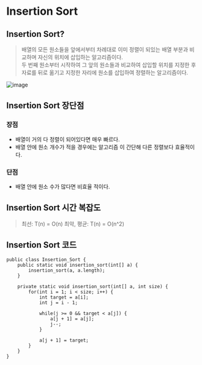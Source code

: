 # Insertion Sort

## Insertion Sort?
> 배열의 모든 원소들을 앞에서부터 차례대로 이미 정렬이 되있는 배열 부분과 비교하며 자신의 위치에 삽입하는 알고리즘이다.  
> 두 번째 원소부터 시작하여 그 앞의 원소들과 비교하여 삽입할 위치를 지정한 후 자료를 뒤로 옮기고 지정한 자리에 원소를 삽입하여 정렬하는 알고리즘이다.

![image](https://github.com/oheunchan07/TIL/assets/131967057/718bddac-a79b-43a9-bab8-8d7c447bc9ef)

## Insertion Sort 장단점
### 장점
* 배열이 거의 다 정렬이 되어있다면 매우 빠르다.
* 배열 안에 원소 개수가 적을 경우에는 알고리즘 이 간단해 다른 정렬보다 효율적이다.  

### 단점
* 배열 안에 원소 수가 많다면 비효율 적이다.

## Insertion Sort 시간 복잡도
> 최선: T(n) = O(n)
> 최악, 평균: T(n) = O(n^2)

## Insertion Sort 코드
```
public class Insertion_Sort {
    public static void insertion_sort(int[] a) {
        insertion_sort(a, a.length);
    }

    private static void insertion_sort(int[] a, int size) {		
        for(int i = 1; i < size; i++) {
            int target = a[i];			
            int j = i - 1;

            while(j >= 0 && target < a[j]) {
                a[j + 1] = a[j];
                j--;
            }

            a[j + 1] = target;	
        }
    }
}
```